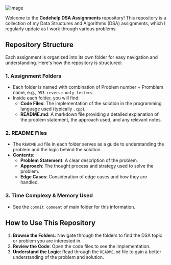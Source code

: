 ![image](https://github.com/user-attachments/assets/eda381ff-91db-4083-a307-a8d229bf942d)

Welcome to the **Codehelp DSA Assignments** repository! This repository is a collection of my Data Structures and Algorithms (DSA) assignments, which I regularly update as I work through various problems.

## Repository Structure

Each assignment is organized into its own folder for easy navigation and understanding. Here's how the repository is structured:

### 1. **Assignment Folders**
   - Each folder is named with combination of Problem number + Promblem name, e.g., `953-reverse-only-letters`.
   - Inside each folder, you will find:
     - **Code Files**: The implementation of the solution in the programming language used (typically `.cpp`).
     - **README.md**: A markdown file providing a detailed explanation of the problem statement, the approach used, and any relevant notes.

### 2. **README Files**
   - The `README.md` file in each folder serves as a guide to understanding the problem and the logic behind the solution.
   - **Contents**:
     - **Problem Statement**: A clear description of the problem.
     - **Approach**: The thought process and strategy used to solve the problem.
     - **Edge Cases**: Consideration of edge cases and how they are handled.

### 3. **Time Complexy & Memory Used**
   - See the `commit comment` of main folder for this information.

## How to Use This Repository

1. **Browse the Folders**: Navigate through the folders to find the DSA topic or problem you are interested in.
2. **Review the Code**: Open the code files to see the implementation.
3. **Understand the Logic**: Read through the `README.md` file to gain a better understanding of the problem and solution.
